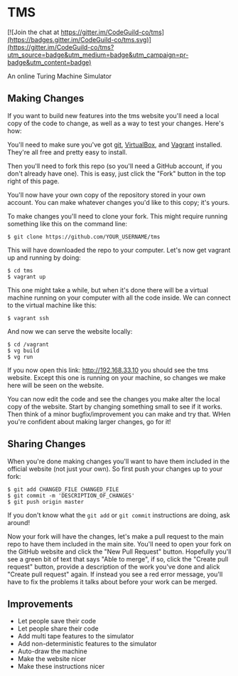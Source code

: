 # TMS

[![Join the chat at https://gitter.im/CodeGuild-co/tms](https://badges.gitter.im/CodeGuild-co/tms.svg)](https://gitter.im/CodeGuild-co/tms?utm_source=badge&utm_medium=badge&utm_campaign=pr-badge&utm_content=badge)

An online Turing Machine Simulator

## Making Changes

If you want to build new features into the tms website you'll need a local copy of the code to change, as well as a way to test your changes. Here's how:

You'll need to make sure you've got [git](https://git-scm.com/), [VirtualBox](https://www.virtualbox.org/), and [Vagrant](https://www.vagrantup.com/) installed. They're all free and pretty easy to install.

Then you'll need to fork this repo (so you'll need a GitHub account, if you don't already have one). This is easy, just click the "Fork" button in the top right of this page.

You'll now have your own copy of the repository stored in your own account. You can make whatever changes you'd like to this copy; it's yours.

To make changes you'll need to clone your fork. This might require running something like this on the command line:

    $ git clone https://github.com/YOUR_USERNAME/tms

This will have downloaded the repo to your computer. Let's now get vagrant up and running by doing:

    $ cd tms
    $ vagrant up

This one might take a while, but when it's done there will be a virtual machine running on your computer with all the code inside. We can connect to the virtual machine like this:

    $ vagrant ssh

And now we can serve the website locally:

    $ cd /vagrant
    $ vg build
    $ vg run

If you now open this link: http://192.168.33.10 you should see the tms website. Except this one is running on your machine, so changes we make here will be seen on the website.

You can now edit the code and see the changes you make alter the local copy of the website. Start by changing something small to see if it works. Then think of a minor bugfix/improvement you can make and try that. WHen you're confident about making larger changes, go for it!


## Sharing Changes

When you're done making changes you'll want to have them included in the official website (not just your own). So first push your changes up to your fork:

    $ git add CHANGED_FILE CHANGED_FILE
    $ git commit -m 'DESCRIPTION_OF_CHANGES'
    $ git push origin master

If you don't know what the `git add` or `git commit` instructions are doing, ask around!

Now your fork will have the changes, let's make a pull request to the main repo to have them included in the main site. You'll need to open your fork on the GitHub website and click the "New Pull Request" button. Hopefully you'll see a green bit of text that says "Able to merge", if so, click the "Create pull request" button, provide a description of the work you've done and alick "Create pull request" again. If instead you see a red error message, you'll have to fix the problems it talks about before your work can be merged.


## Improvements

- Let people save their code
- Let people share their code
- Add multi tape features to the simulator
- Add non-deterministic features to the simulator
- Auto-draw the machine
- Make the website nicer
- Make these instructions nicer
